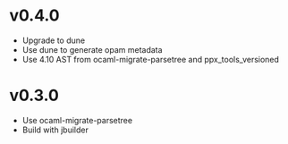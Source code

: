 # v0.4.0

* Upgrade to dune
* Use dune to generate opam metadata
* Use 4.10 AST from ocaml-migrate-parsetree and ppx\_tools\_versioned

# v0.3.0

* Use ocaml-migrate-parsetree
* Build with jbuilder
